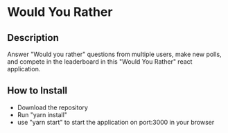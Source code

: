 <h1>Would You Rather</h1>

<h2>Description</h2>
<p>Answer "Would you rather" questions from multiple users, make new polls, and compete in the leaderboard in this "Would You Rather" react application.</p>

<h2>How to Install</h2>
<ul>
<li>Download the repository</li>
<li>Run "yarn install"
<li>use "yarn start" to start the application on port:3000 in your browser</li>
</ul>
